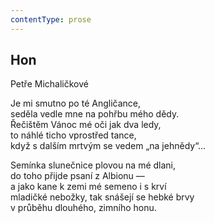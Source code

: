 ```yaml
---
contentType: prose
---
```


## Hon

Petře Michaličkové

Je mi smutno po té Angličance,  
seděla vedle mne na pohřbu mého dědy.  
Řečištěm Vánoc mé oči jak dva ledy,  
to náhlé ticho vprostřed tance,  
když s dalším mrtvým se vedem „na jehnědy“…

Semínka slunečnice plovou na mé dlani,  
do toho přijde psaní z Albionu —  
a jako kane k zemi mé semeno i s krví  
mladičké nebožky, tak snášejí se hebké brvy  
v průběhu dlouhého, zimního honu.
